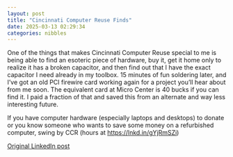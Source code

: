 ```yaml
---
layout: post
title: "Cincinnati Computer Reuse Finds"
date: 2025-03-13 02:29:34
categories: nibbles
---
```


One of the things that makes Cincinnati Computer Reuse special to me is being able to find an esoteric piece of hardware, buy it, get it home only to realize it has a broken capacitor, and then find out that I have the exact capacitor I need already in my toolbox. 15 minutes of fun soldering later, and I’ve got an old PCI firewire card working again for a project you’ll hear about from me soon. The equivalent card at Micro Center is 40 bucks if you can find it. I paid a fraction of that and saved this from an alternate and way less interesting future.

If you have computer hardware (especially laptops and desktops) to donate or you know someone who wants to save some money on a refurbished computer, swing by CCR (hours at https://lnkd.in/gYjRmSZi)

[Original LinkedIn post](https://www.linkedin.com/feed/update/urn%3Ali%3Ashare%3A7305777011728228352)
